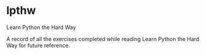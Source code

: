 # lpthw
Learn Python the Hard Way

A record of all the exercises completed while reading Learn Python the Hard Way for future reference.

